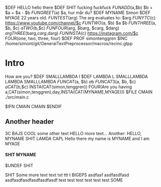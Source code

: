 $DEF HELLO                               hello there
$DEF SHIT                                fucking fuckfuck
$FUN ADD($a,$b)                          $b + $a + $a - $b
$FUN GREET($a)                           $a, hur mår du?
$DEF MYNAME                              Simon
$DEF MYAGE                               22 years old.
$FUN TEST($arg)                          The arg evaluates to: $arg
$FUN YTC($c)                             https://www.youtube.com/channel/$c
$FUN TWO($a, $b)                         $a $b
$FUN THREE($a, $b, $c)                   $a TWO($b,$c)
$FUN FOUR($arg, $barg, $carg, $darg)     $arg THREE($barg,$carg,$darg)
$FUN INSTA($c)                           https://instagram.com/$c FOUR(one, two, three, four)
$DEF PROF                                simontenggren
$INC /home/simont/git/GeneralTextPreprocessor/macros/recinc.gtpp

# Intro
How are you?
$DEF SMALLLAMBDA                         l
$DEF LAMBDA                              L
SMALLLAMBDA LAMBDA SMALLLAMBDA
$FUN CAT($a, $b)                        $a$b
$FUN CAT3($a, $b, $c)                   $aCAT($b,$c)
INSTA(CAT(simon,tenggren))
FOUR(Are you having a,CAT(simon,tenggren),day,INSTA(CAT(MYNAME,MYAGE)))
$FILE CMAIN                            ./src/main.c

$IFN CMAIN
CMAIN
$ENDIF

## Another header
3C
BAJS
COOL
some other text
HELLO
more text...
Another: HELLO, MYNAME
SHIT
LAMDA
CAPL
Hello there my name is MYNAME and I am MYAGE

#### SHIT MYNAME
$UNDEF SHIT

SHIT
Some more text
text
txt
ttt
t BIGEPS
asdfasf asdfasdfasd
asdfasdfasdfasdfasdfasdf
test
test
test
test
test
test
SOME
